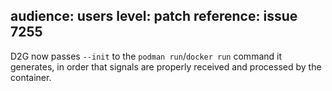 audience: users
level: patch
reference: issue 7255
---
D2G now passes `--init` to the `podman run`/`docker run` command it generates,
in order that signals are properly received and processed by the container.
